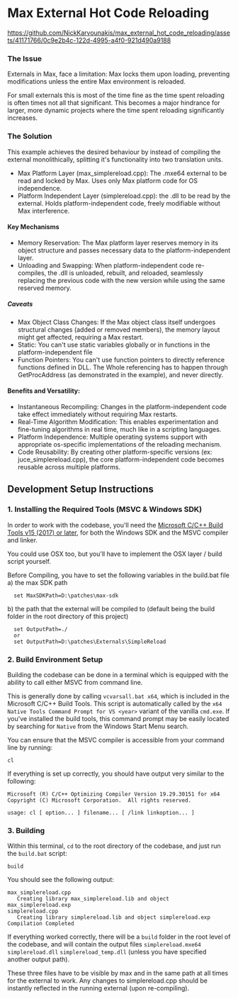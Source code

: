 
# Max External Hot Code Reloading


https://github.com/NickKarvounakis/max_external_hot_code_reloading/assets/41171766/0c9e2b4c-122d-4995-a4f0-921d490a9188



### The Issue
  Externals in Max, face a limitation: Max locks them upon loading, preventing modifications unless the entire Max environment is reloaded.

For small externals  this is most of the time fine as the time spent reloading is often times not all that significant.
This becomes a major hindrance for larger, more dynamic projects where the time spent reloading significantly increases.

### The Solution
This example achieves the desired behaviour by instead of compiling the external monolithically, splitting it's functionality into two translation units.

* Max Platform Layer (max_simplereload.cpp):
  The .mxe64 external to be read and locked by Max.
  Uses only Max platform code for OS independence.
* Platform Independent Layer (simplereload.cpp):
  the .dll to be read by the external.
  Holds platform-independent code, freely modifiable without Max interference.

#### Key Mechanisms
* Memory Reservation: The Max platform layer reserves memory in its object structure and passes necessary data to the platform-independent layer.
* Unloading and Swapping: When platform-independent code re-compiles, the .dll is unloaded, rebuilt, and reloaded, seamlessly replacing the previous code with the new version while using the same reserved memory.

##### Caveats
  * Max Object Class Changes: If the Max object class itself undergoes structural changes (added or removed members), the memory layout might get affected, requiring a Max restart.
  * Static: You can't use static variables globally or in functions in the platform-independent file
  * Function Pointers: You can't use function pointers to directly reference functions defined in DLL. The Whole referencing has to happen through GetProcAddress  (as demonstrated in the example), and never directly.


#### Benefits and Versatility:
  * Instantaneous Recompiling: Changes in the platform-independent code take effect immediately without requiring Max restarts.
  * Real-Time Algorithm Modification: This enables experimentation and fine-tuning algorithms in real time, much like in a scripting languages.
  * Platform Independence: Multiple operating systems support with appropriate os-specific implementations of the reloading mechanism.
  * Code Reusability: By creating other platform-specific versions (ex: juce_simplereload.cpp), the core platform-independent code becomes reusable across multiple platforms.

## Development Setup Instructions
### 1. Installing the Required Tools (MSVC & Windows SDK)

In order to work with the codebase, you'll need the [Microsoft C/C++ Build Tools
v15 (2017) or later](https://aka.ms/vs/17/release/vs_BuildTools.exe), for both
the Windows SDK and the MSVC compiler and linker.

You could use OSX too, but you'll have to implement the OSX layer / build script yourself.

Before Compiling, you have to set the following variables in the build.bat file
a) the max SDK path
```
  set MaxSDKPath=D:\patches\max-sdk
```
b) the path that the external will be compiled to (default being the build folder in the root directory of this project)
```
  set OutputPath=./
  or
  set OutputPath=D:\patches\Externals\SimpleReload
```

### 2. Build Environment Setup

Building the codebase can be done in a terminal which is equipped with the
ability to call either MSVC  from command line.

This is generally done by calling `vcvarsall.bat x64`, which is included in the
Microsoft C/C++ Build Tools. This script is automatically called by the `x64
Native Tools Command Prompt for VS <year>` variant of the vanilla `cmd.exe`. If you've installed the build tools, this command prompt may be easily located by
searching for `Native` from the Windows Start Menu search.


You can ensure that the MSVC compiler is accessible from your command line by
running:

```
cl
```

If everything is set up correctly, you should have output very similar to the
following:

```
Microsoft (R) C/C++ Optimizing Compiler Version 19.29.30151 for x64
Copyright (C) Microsoft Corporation.  All rights reserved.

usage: cl [ option... ] filename... [ /link linkoption... ]
```

### 3. Building
Within this terminal, `cd` to the root directory of the codebase, and just run
the `build.bat` script:

```
build
```

You should see the following output:

```
max_simplereload.cpp
   Creating library max_simplereload.lib and object max_simplereload.exp
simplereload.cpp
   Creating library simplereload.lib and object simplereload.exp
Compilation Completed
```

If everything worked correctly, there will be a `build` folder in the root
level of the codebase, and will contain the output files `simplereload.mxe64` `simplereload.dll` `simplereload_temp.dll` (unless you have specified another output path). 

These three files have to be visible by max and in the same path at all times for the external to work. Any changes to simplereload.cpp should be instantly reflected in the running external (upon re-compiling).
